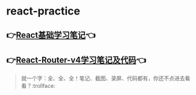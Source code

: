 # react-practice

## 👉[React基础学习笔记](/router/README.md)👈

## 👉[React-Router-v4学习笔记及代码](/router/README.md)👈

> 就一个字：全、全、全！笔记、截图、录屏、代码都有，你还不点进去看看？:trollface:
